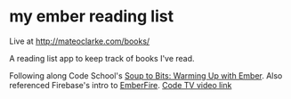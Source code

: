 my ember reading list
===========
Live at <http://mateoclarke.com/books/>

A reading list app to keep track of books I've read.

Following along Code School's [Soup to Bits: Warming Up with Ember](https://www.codeschool.com/screencasts/soup-to-bits-warming-up-with-ember).
Also referenced Firebase's intro to [EmberFire](https://github.com/firebase/emberfire). [Code TV video link](https://www.codeschool.com/screencasts/firebase-emberfire)

